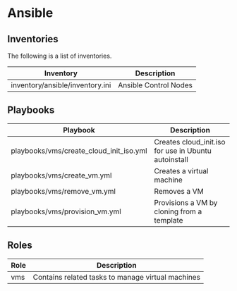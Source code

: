 # Ansible

## Inventories

The following is a list of inventories.


| Inventory | Description |
|-----------|-------------|
|inventory/ansible/inventory.ini | Ansible Control Nodes |


## Playbooks

| Playbook | Description |
|-----------|-------------|
| playbooks/vms/create_cloud_init_iso.yml | Creates cloud_init.iso for use in Ubuntu autoinstall |
| playbooks/vms/create_vm.yml | Creates a virtual machine | 
| playbooks/vms/remove_vm.yml | Removes a VM |
| playbooks/vms/provision_vm.yml | Provisions a VM by cloning from a template |

## Roles

| Role | Description |
|------|-------------|
| vms  | Contains related tasks to manage virtual machines |

